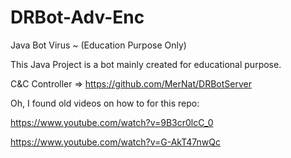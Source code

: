 # DRBot-Adv-Enc
Java Bot Virus ~ (Education Purpose Only)


This Java Project is a bot mainly created for educational purpose.

C&C Controller => https://github.com/MerNat/DRBotServer


Oh, I found old videos on how to for this repo:

https://www.youtube.com/watch?v=9B3cr0lcC_0

https://www.youtube.com/watch?v=G-AkT47nwQc
